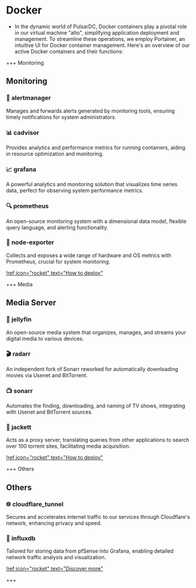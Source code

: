 


# Docker

- In the dynamic world of PulsarDC, Docker containers play a pivotal role in our virtual machine "alto", simplifying application deployment and management. To streamline these operations, we employ Portainer, an intuitive UI for Docker container management. Here's an overview of our active Docker containers and their functions:


+++ Monitoring
## Monitoring

 ### 🚨 **alertmanager**

Manages and forwards alerts generated by monitoring tools, ensuring timely notifications for system administrators.

### 📊 **cadvisor**

Provides analytics and performance metrics for running containers, aiding in resource optimization and monitoring.

### 📈 **grafana**

A powerful analytics and monitoring solution that visualizes time series data, perfect for observing system performance metrics.

### 🔍 **prometheus**

An open-source monitoring system with a dimensional data model, flexible query language, and alerting functionality.

### 📡 **node-exporter**

Collects and exposes a wide range of hardware and OS metrics with Prometheus, crucial for system monitoring.

[!ref icon="rocket" text="How to deploy"](/resources/containerization/1.docker/docker-compose/media-stack/)

+++ Media
## Media Server

### 🍿 **jellyfin**

An open-source media system that organizes, manages, and streams your digital media to various devices.

### 🎬 **radarr**

An independent fork of Sonarr reworked for automatically downloading movies via Usenet and BitTorrent.

### 📺 **sonarr**

Automates the finding, downloading, and naming of TV shows, integrating with Usenet and BitTorrent sources.

### 🎥 **jackett**

Acts as a proxy server, translating queries from other applications to search over 100 torrent sites, facilitating media acquisition.


[!ref icon="rocket" text="How to deploy"](/resources/containerization/1.docker/docker-compose/monitoring-stack/)

+++ Others
## Others


### 🌐 **cloudflare_tunnel**

Secures and accelerates internet traffic to our services through Cloudflare's network, enhancing privacy and speed.

### 🌊 **influxdb**

Tailored for storing data from pfSense into Grafana, enabling detailed network traffic analysis and visualization.

[!ref icon="rocket" text="Discover more"](/resources/containerization/1.docker/docker-compose/)

+++


